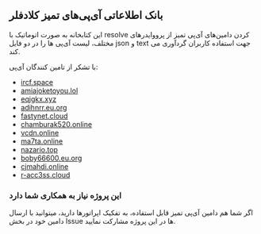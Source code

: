 ## بانک اطلاعاتی آی‌پی‌های تمیز کلادفلر

این کتابخانه به صورت اتوماتیک با resolve کردن دامین‌های آی‌پی تمیز از پرووایدرهای مختلف، لیست آی‌پی ها را در دو فایل json و text جهت استفاده کاربران گردآوری می کند.

با تشکر از تامین کنندگان آی‌پی:

- [ircf.space](ircf.space)
- [amiajoketoyou.lol](amiajoketoyou.lol)
- [eqjgkx.xyz](eqjgkx.xyz)
- [adihnrr.eu.org](adihnrr.eu.org)
- [fastynet.cloud](fastynet.cloud)
- [chamburak520.online](chamburak520.online)
- [vcdn.online](vcdn.online)
- [ma7ta.online](ma7ta.online)
- [nazario.top](nazario.top)
- [boby66600.eu.org](boby66600.eu.org)
- [cjmahdi.online](cjmahdi.online)
- [r-acc3ss.cloud](r-acc3ss.cloud)



### این پروژه نیاز به همکاری شما دارد 
اگر شما هم دامین آی‌پی تمیز قابل استفاده، به تفکیک  اپراتورها دارید، میتوانید با ارسال دامین خود در بخش Issue ها در این پروژه مشارکت نمایید. 
